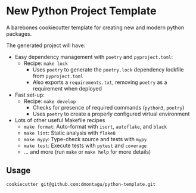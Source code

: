 New Python Project Template
===========================

A barebones cookiecutter template for creating new and modern python packages.

The generated project will have:
* Easy dependency management with `poetry` and `pyproject.toml`:
    * Recipe: `make lock`
        * Uses `poetry` to generate the `poetry.lock` dependency lockfile from `pyproject.toml` 
        * Also exports a `requirements.txt`, removing `poetry` as a requirement when deployed
* Fast set-up:
    * Recipe: `make develop`
        * Checks for presence of required commands (`python3`, `poetry`)
        * Uses `poetry` to create a properly configured virtual environment
* Lots of other useful Makefile recipes
    * `make format`: Auto-format with `isort`, `autoflake`, and `black`
    * `make lint`: Static analysis with `flake8`
    * `make mypy`: Type-check source and tests with `mypy`
    * `make test`: Execute tests with `pytest` and `coverage`
    * ... and more (run `make` or `make help` for more details) 


Usage
-----
```
cookiecutter git@github.com:dmontagu/python-template.git
```
